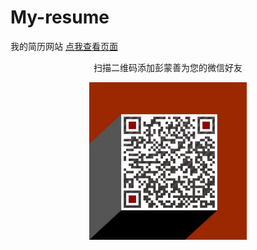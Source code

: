 # My-resume
我的简历网站
[点我查看页面](http://pengmenshan.github.io/pms/)
<p align=center> 扫描二维码添加彭蒙善为您的微信好友 </p>
<div align=center>
 <img src="weixin.png" width="50%" />
</div>
